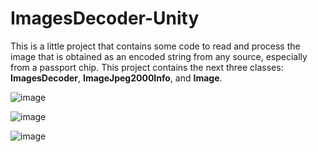 # ImagesDecoder-Unity
This is a little project that contains some code to read and process the image that is obtained as an encoded string from any source, especially from a passport chip. This project contains the next three classes: **ImagesDecoder**, **ImageJpeg2000Info**, and **Image**.

![image](https://github.com/nailuj1992/ImagesDecoder-Unity/assets/14367140/42b4936d-09a1-4dae-b831-cddec8f5a52d)

![image](https://github.com/nailuj1992/ImagesDecoder-Unity/assets/14367140/91bce8b7-137f-459d-87c6-5f56a3f60a40)

![image](https://github.com/nailuj1992/ImagesDecoder-Unity/assets/14367140/aaea6e1c-58d6-428c-9d86-3fb7a2ce2d77)
